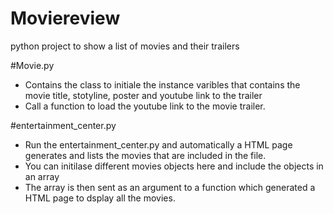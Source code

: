 # Moviereview
python project to show a list of movies and their trailers

#Movie.py

- Contains the class to initiale the instance varibles that contains the movie title, stotyline, poster and youtube link to the trailer
- Call a function to load the youtube link to the movie trailer. 

#entertainment_center.py

- Run the entertainment_center.py and automatically a HTML page generates and lists the movies that are included in the file.
- You can initilase different movies objects here and include the objects in an array 
- The array is then sent as an argument to a function which generated a HTML page to dsplay all the movies. 
 
